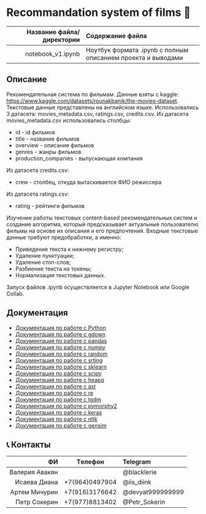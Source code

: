 # Recommandation system of films :movie_camera:

| Название файла/директории | Содержание файла |
|----:|:----------|
| notebook_v1.ipynb | Ноутбук формата .ipynb  с полным описанием проекта и выводами|

## Описание
Рекомендательная система по фильмам.
Данные взяты с kaggle: https://www.kaggle.com/datasets/rounakbanik/the-movies-dataset. 
Текстовые данные представлены на английском языке.
Использовались 3 датасета: movies_metadata.csv, ratings.csv, credits.csv.
Из датасета movies_metadata.csv использовались столбцы:
* id - id фильмов
* title - название фильмов
* overview - описание фильмов
* genres - жанры фильмов
* production_companies - выпускающая компания

Из датасета credits.csv:
* crew - столбец, откуда вытаскивается ФИО режиссера

Из датасета ratings.csv:
* rating - рейтинги фильмов

Изучение работы текстовых content-based рекомендательных систем и создание алгоритма, который предсказывает актуальные пользователю фильмы на основе их описания и его предпочтений.
Входные текстовые данные требуют предобработки, а именно:
- Приведение текста к нижнему регистру;
- Удаление пунктуации;
- Удаление стоп-слов;
- Разбиение текста на токены;
- Нормализация текстовых данных.

Запуск файлов .ipynb осуществляется в Jupyter Notebook или Google Collab.

## Документация

* [Документация по работе с Python](https://www.python.org/)
* [Документация по работе с gdown](https://pypi.org/project/gdown/)
* [Документация по работе с pandas](https://pandas.pydata.org/pandas-docs/stable/index.html)
* [Документация по работе с numpy](https://numpy.org/doc/)
* [Документация по работе с random](https://docs.python.org/3/library/random.html)
* [Документация по работе с srting](https://docs.python.org/3/library/string.html)
* [Документация по работе с sklearn](https://scikit-learn.org/stable/)
* [Документация по работе с scipy](https://docs.scipy.org/doc/)
* [Документация по работе с heapq](https://docs.python.org/3/library/heapq.html)
* [Документация по работе с ast](https://docs.python.org/3/library/ast.html)
* [Документация по работе с re](https://docs.python.org/3/library/re.html)
* [Документация по работе с tgdm](https://pypi.org/project/tqdm/)
* [Документация по работе с pymorphy2](https://pymorphy2.readthedocs.io/en/0.2/user/index.html)
* [Документация по работе с keras](https://ru-keras.com/home/)
* [Документация по работе с nltk](https://www.nltk.org/)
* [Документация по работе с gensim](https://radimrehurek.com/gensim/auto_examples/index.html)

## :telephone_receiver: Контакты
| **ФИ** | **Tелефон** | **Telegram**|
|----:|:----------:|:----|
| Валерия Авакян |  | @blacklerie |
| Исаева Диана| +7(964)0497904| @iis_diink |
| Артем Мичурин | +7(916)3176642 | @devyat999999999 |
| Петр Сокерин | +7(977)8813402 | @Petr_Sokerin |